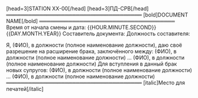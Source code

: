 [head=3]STATION XX-00[/head]
[head=3]ПД-СРВ[/head]
═════════════════════════════════════
[bold]DOCUMENT NAME[/bold]
═════════════════════════════════════
Время от начала смены и дата: {{HOUR.MINUTE.SECOND}} {{DAY.MONTH.YEAR}}
Составитель документа:
Должность составителя:

Я, (ФИО), в должности (полное наименование должности), даю своё разрешение на расширение брака, заключённого между:
(ФИО), в должности (полное наименование должности)
...
(ФИО), в должности (полное наименование должности)
Для вступления в данный брак новых супругов:
(ФИО), в должности (полное наименование должности)
...
(ФИО), в должности (полное наименование должности)
═════════════════════════════════════
[italic]Место для печатей[/italic]

